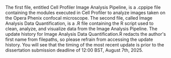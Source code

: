 The first file, entitled Cell Profiler Image Analysis Pipeline, is a .cppipe file containing the modules executed in Cell Profiler to 
analyze images taken on the Opera Phenix confocal microscope. The second file, called Image Analysis Data Quantification, is a .R file containing
the R script used to clean, analyze, and visualize data from the Image Analysis Pipeline. The update history for Image Analysis Data Quantification.R 
redacts the author's first name from filepaths, so please refrain from accessing the update history. You will see that the timing of the most recent 
update is prior to the dissertation submission deadline of 12:00 BST, August 7th, 2025.
